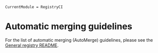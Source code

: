 ```@meta
CurrentModule = RegistryCI
```

# Automatic merging guidelines

For the list of automatic merging (AutoMerge) guidelines, please see the
[General registry README](https://github.com/JuliaRegistries/General/blob/master/README.md#automatic-merging-of-pull-requests).
